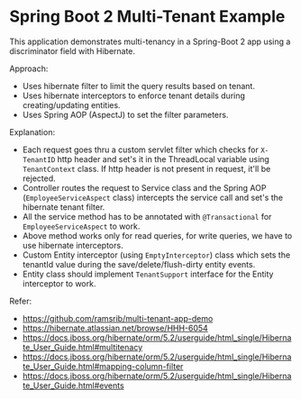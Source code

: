 # Spring Boot 2 Multi-Tenant Example

This application demonstrates multi-tenancy in a Spring-Boot 2 app 
using a discriminator field with Hibernate.

Approach:

* Uses hibernate filter to limit the query results based on tenant.
* Uses hibernate interceptors to enforce tenant details during creating/updating entities.
* Uses Spring AOP (AspectJ) to set the filter parameters.


Explanation: 

* Each request goes thru a custom servlet filter which checks for `X-TenantID` http header and set's it in the ThreadLocal variable using `TenantContext` class. If http header is not present in request, it'll be rejected.
* Controller routes the request to Service class and the Spring AOP (`EmployeeServiceAspect` class) intercepts the service call and set's the hibernate tenant filter.
* All the service method has to be annotated with `@Transactional` for `EmployeeServiceAspect` to work.
* Above method works only for read queries, for write queries, we have to use hibernate interceptors.
* Custom Entity interceptor (using `EmptyInterceptor`) class which sets the tenantId value during the save/delete/flush-dirty entity events.
* Entity class should implement `TenantSupport` interface for the Entity interceptor to work. 

Refer:
* https://github.com/ramsrib/multi-tenant-app-demo
* https://hibernate.atlassian.net/browse/HHH-6054
* https://docs.jboss.org/hibernate/orm/5.2/userguide/html_single/Hibernate_User_Guide.html#multitenacy
* https://docs.jboss.org/hibernate/orm/5.2/userguide/html_single/Hibernate_User_Guide.html#mapping-column-filter
* https://docs.jboss.org/hibernate/orm/5.2/userguide/html_single/Hibernate_User_Guide.html#events
